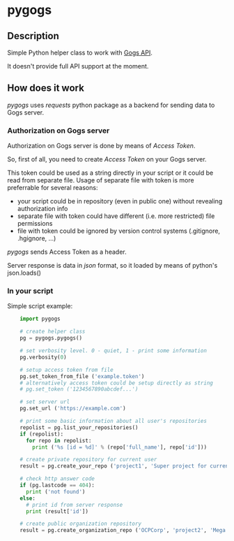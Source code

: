 # pygogs

## Description

Simple Python helper class to work with [Gogs API](https://github.com/gogits/go-gogs-client/wiki).

It doesn't provide full API support at the moment.

## How does it work

*pygogs* uses *requests* python package as a backend for sending data to Gogs server.

### Authorization on Gogs server

Authorization on Gogs server is done by means of *Access Token*.

So, first of all, you need to create *Access Token* on your Gogs server.

This token could be used as a string directly in your script or it could be read
from separate file.
Usage of separate file with token is more preferrable for several reasons:

* your script could be in repository (even in public one) without revealing authorization info
* separate file with token could have different (i.e. more restricted) file permissions
* file with token could be ignored by version control systems (.gitignore, .hgignore, ...)

*pygogs* sends Access Token as a header.

Server response is data in *json* format, so it loaded by means of python's json.loads()

### In your script

Simple script example:

```python
    import pygogs

    # create helper class
    pg = pygogs.pygogs()

    # set verbosity level. 0 - quiet, 1 - print some information
    pg.verbosity(0)

    # setup access token from file
    pg.set_token_from_file ('example.token')
    # alternatively access token could be setup directly as string
    # pg.set_token ('1234567890abcdef...')

    # set server url
    pg.set_url ('https://example.com')

    # print some basic information about all user's repositories
    repolist = pg.list_your_repositories()
    if (repolist):
      for repo in repolist:
        print ('%s [id = %d]' % (repo['full_name'], repo['id']))

    # create private repository for current user
    result = pg.create_your_repo ('project1', 'Super project for current user', True)

    # check http answer code
    if (pg.lastcode == 404):
      print ('not found')
    else:
      # print id from server response
      print (result['id'])

    # create public organization repository
    result = pg.create_organization_repo ('OCPCorp', 'project2', 'Mega Ultra Super project', False)
```
